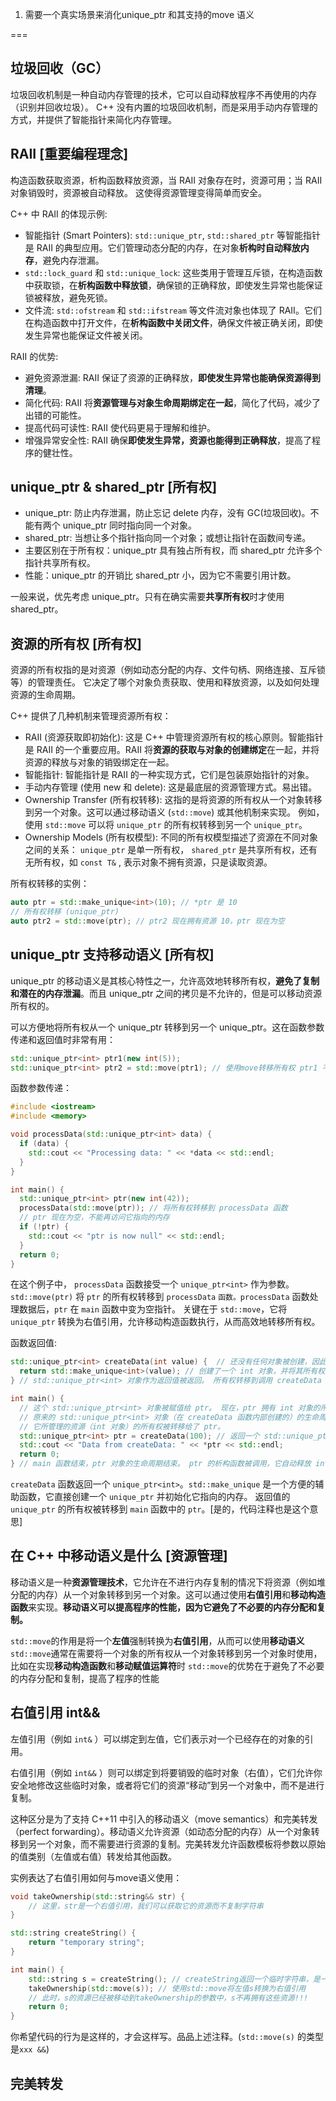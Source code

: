 1. 需要一个真实场景来消化unique_ptr 和其支持的move 语义

===

## 垃圾回收（GC）

垃圾回收机制是一种自动内存管理的技术，它可以自动释放程序不再使用的内存（识别并回收垃圾）。 C++ 没有内置的垃圾回收机制，而是采用手动内存管理的方式，并提供了智能指针来简化内存管理。

## RAII   [重要编程理念]

构造函数获取资源，析构函数释放资源，当 RAII 对象存在时，资源可用；当 RAII 对象销毁时，资源被自动释放。 这使得资源管理变得简单而安全。

C++ 中 RAII 的体现示例:

- 智能指针 (Smart Pointers): `std::unique_ptr`, `std::shared_ptr` 等智能指针是 RAII 的典型应用。它们管理动态分配的内存，在对象**析构时自动释放内存**，避免内存泄漏。
- `std::lock_guard` 和 `std::unique_lock`: 这些类用于管理互斥锁，在构造函数中获取锁，在**析构函数中释放锁**，确保锁的正确释放，即使发生异常也能保证锁被释放，避免死锁。
- 文件流: `std::ofstream` 和 `std::ifstream` 等文件流对象也体现了 RAII。它们在构造函数中打开文件，在**析构函数中关闭文件**，确保文件被正确关闭，即使发生异常也能保证文件被关闭。

RAII 的优势:

- 避免资源泄漏: RAII 保证了资源的正确释放，**即使发生异常也能确保资源得到清理**。
- 简化代码: RAII 将**资源管理与对象生命周期绑定在一起**，简化了代码，减少了出错的可能性。
- 提高代码可读性: RAII 使代码更易于理解和维护。
- 增强异常安全性: RAII 确保**即使发生异常，资源也能得到正确释放**，提高了程序的健壮性。


## unique_ptr & shared_ptr [所有权]

- unique_ptr: 防止内存泄漏，防止忘记 delete 内存，没有 GC(垃圾回收)。不能有两个 unique_ptr 同时指向同一个对象。
- shared_ptr: 当想让多个指针指向同一个对象；或想让指针在函数间专递。
- 主要区别在于所有权：unique_ptr 具有独占所有权，而 shared_ptr 允许多个指针共享所有权。
- 性能：unique_ptr 的开销比 shared_ptr 小，因为它不需要引用计数。

一般来说，优先考虑 unique_ptr。只有在确实需要**共享所有权**时才使用 shared_ptr。

## 资源的所有权 [所有权]

资源的所有权指的是对资源（例如动态分配的内存、文件句柄、网络连接、互斥锁等）的管理责任。 它决定了哪个对象负责获取、使用和释放资源，以及如何处理资源的生命周期。

C++ 提供了几种机制来管理资源所有权：

- RAII (资源获取即初始化): 这是 C++ 中管理资源所有权的核心原则。智能指针是 RAII 的一个重要应用。RAII 将**资源的获取与对象的创建绑定**在一起，并将资源的释放与对象的销毁绑定在一起。
- 智能指针: 智能指针是 RAII 的一种实现方式，它们是包装原始指针的对象。
- 手动内存管理 (使用 new 和 delete): 这是最底层的资源管理方式。易出错。
- Ownership Transfer (所有权转移): 这指的是将资源的所有权从一个对象转移到另一个对象。这可以通过移动语义 (`std::move`) 或其他机制来实现。 例如，使用 `std::move` 可以将 `unique_ptr` 的所有权转移到另一个 `unique_ptr`。
- Ownership Models (所有权模型): 不同的所有权模型描述了资源在不同对象之间的关系： `unique_ptr` 是单一所有权， `shared_ptr` 是共享所有权，还有无所有权，如 `const T&` , 表示对象不拥有资源，只是读取资源。

所有权转移的实例：

~~~cpp
auto ptr = std::make_unique<int>(10); // *ptr 是 10
// 所有权转移 (unique_ptr)
auto ptr2 = std::move(ptr); // ptr2 现在拥有资源 10，ptr 现在为空
~~~

## unique_ptr 支持移动语义  [所有权]

unique_ptr 的移动语义是其核心特性之一，允许高效地转移所有权，**避免了复制和潜在的内存泄漏**。而且 unique_ptr 之间的拷贝是不允许的，但是可以移动资源所有权的。

可以方便地将所有权从一个 unique_ptr 转移到另一个 unique_ptr。这在函数参数传递和返回值时非常有用：

~~~cpp
std::unique_ptr<int> ptr1(new int(5));
std::unique_ptr<int> ptr2 = std::move(ptr1); // 使用move转移所有权 ptr1 不再拥有任何资源
~~~

函数参数传递：

~~~cpp
#include <iostream>
#include <memory>

void processData(std::unique_ptr<int> data) {
  if (data) {
    std::cout << "Processing data: " << *data << std::endl;
  }
}

int main() {
  std::unique_ptr<int> ptr(new int(42));
  processData(std::move(ptr)); // 将所有权转移到 processData 函数
  // ptr 现在为空，不能再访问它指向的内存
  if (!ptr) {
    std::cout << "ptr is now null" << std::endl;
  }
  return 0;
}
~~~

在这个例子中， `processData` 函数接受一个 `unique_ptr<int>` 作为参数。`std::move(ptr)` 将 `ptr` 的所有权转移到 `processData` `函数。processData` 函数处理数据后，`ptr` 在 `main` 函数中变为空指针。 关键在于 `std::move`，它将 `unique_ptr` 转换为右值引用，允许移动构造函数执行，从而高效地转移所有权。

函数返回值:

~~~cpp
std::unique_ptr<int> createData(int value) {  // 还没有任何对象被创建，因此还没有任何所有者。
  return std::make_unique<int>(value); // 创建了一个 int 对象，并将其所有权交给一个新的 std::unique_ptr<int> 对象。
} // std::unique_ptr<int> 对象作为返回值被返回。 所有权转移到调用 createData 的地方

int main() {
  // 这个 std::unique_ptr<int> 对象被赋值给 ptr。 现在，ptr 拥有 int 对象的所有权。 
  // 原来的 std::unique_ptr<int> 对象（在 createData 函数内部创建的）的生命周期结束，
  // 它所管理的资源（int 对象）的所有权被转移给了 ptr。
  std::unique_ptr<int> ptr = createData(100); // 返回一个 std::unique_ptr<int> 对象,它拥有 int 对象所有权
  std::cout << "Data from createData: " << *ptr << std::endl;
  return 0;
} // main 函数结束，ptr 对象的生命周期结束。 ptr 的析构函数被调用，它自动释放 int 对象占用的内存
~~~

`createData` 函数返回一个 `unique_ptr<int>`。`std::make_unique` 是一个方便的辅助函数，它直接创建一个 `unique_ptr` 并初始化它指向的内存。 返回值的 `unique_ptr` 的所有权被转移到 `main` 函数中的 `ptr`。[是的，代码注释也是这个意思]


## 在 C++ 中移动语义是什么  [资源管理]

移动语义是一种**资源管理技术**，它允许在不进行内存复制的情况下将资源（例如堆分配的内存）从一个对象转移到另一个对象。这可以通过使用**右值引用**和**移动构造函数**来实现。**移动语义可以提高程序的性能，因为它避免了不必要的内存分配和复制。**

`std::move`的作用是将一个**左值**强制转换为**右值引用**，从而可以使用**移动语义**
`std::move`通常在需要将一个对象的所有权从一个对象转移到另一个对象时使用，比如在实现**移动构造函数**和**移动赋值运算符**时
`std::move`的优势在于避免了不必要的内存分配和复制，提高了程序的性能

## 右值引用 int&&

左值引用（例如 `int&` ）可以绑定到左值，它们表示对一个已经存在的对象的引用。

右值引用（例如 `int&&` ）则可以绑定到将要销毁的临时对象（右值），它们允许你安全地修改这些临时对象，或者将它们的资源“移动”到另一个对象中，而不是进行复制。

这种区分是为了支持 C++11 中引入的移动语义（move semantics）和完美转发（perfect forwarding）。移动语义允许资源（如动态分配的内存）从一个对象转移到另一个对象，而不需要进行资源的复制。完美转发允许函数模板将参数以原始的值类别（左值或右值）转发给其他函数。

实例表达了右值引用如何与move语义使用：

~~~cpp
void takeOwnership(std::string&& str) {
    // 这里，str是一个右值引用，我们可以获取它的资源而不复制字符串
}

std::string createString() {
    return "temporary string";
}

int main() {
    std::string s = createString(); // createString返回一个临时字符串，是一个右值
    takeOwnership(std::move(s)); // 使用std::move将左值s转换为右值引用
    // 此时，s的资源已经被移动到takeOwnership的参数中，s不再拥有这些资源!!!
    return 0;
}
~~~

你希望代码的行为是这样的，才会这样写。品品上述注释。(`std::move(s)` 的类型是`xxx &&`)

## 完美转发